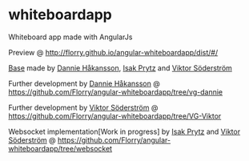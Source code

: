 whiteboardapp
=============
Whiteboard app made with AngularJs

Preview @ http://florry.github.io/angular-whiteboardapp/dist/#/

<a href="https://github.com/Florry/angular-whiteboardapp/tree/master">Base</a> made by <a href="https://github.com/dhakan">Dannie Håkansson</a>, <a href="https://github.com/iPrytz">Isak Prytz</a> and <a href="https://github.com/Florry">Viktor Söderström</a>

Further development by <a href="https://github.com/dhakan">Dannie Håkansson</a> @ https://github.com/Florry/angular-whiteboardapp/tree/vg-dannie

Further development by <a href="https://github.com/Florry">Viktor Söderström</a> @ https://github.com/Florry/angular-whiteboardapp/tree/VG-Viktor

Websocket implementation[Work in progress] by <a href="https://github.com/iPrytz">Isak Prytz</a> and <a href="https://github.com/Florry">Viktor Söderström</a> @ https://github.com/Florry/angular-whiteboardapp/tree/websocket
